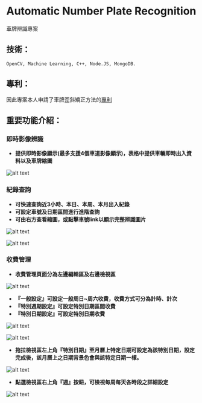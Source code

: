 # Automatic Number Plate Recognition

車牌辨識專案

## 技術：

```
OpenCV, Machine Learning, C++, Node.JS, MongoDB.
```

## 專利：

因此專案本人申請了車牌歪斜矯正方法的[專利](https://github.com/hulanpei/Automatic-Number-Plate-Recognition/blob/master/%E8%BB%8A%E7%89%8C%E6%AD%AA%E6%96%9C%E7%9F%AF%E6%AD%A3%E6%96%B9%E6%B3%95%202016-9-12.pdf)

## 重要功能介紹：

### 即時影像辨識

* **提供即時影像顯示(最多支援4個車道影像顯示)，表格中提供車輛即時出入資料以及車牌縮圖**

![alt text](https://github.com/hulanpei/Automatic-Number-Plate-Recognition/blob/master/live.png)

### 紀錄查詢

* **可快速查詢近3小時、本日、本周、本月出入紀錄**
* **可設定車號及日期區間進行進階查詢**
* **可由右方查看縮圖，或點擊車號link以顯示完整辨識圖片**

![alt text](https://github.com/hulanpei/Automatic-Number-Plate-Recognition/blob/master/record%201.png)

![alt text](https://github.com/hulanpei/Automatic-Number-Plate-Recognition/blob/master/record%202.png)

### 收費管理

* **收費管理頁面分為左邊編輯區及右邊檢視區**

![alt text](https://github.com/hulanpei/Automatic-Number-Plate-Recognition/blob/master/fee%201.png)

* **『一般設定』可設定一般周日~周六收費，收費方式可分為計時、計次**
* **『特別週期設定』可設定特別日期區間收費**
*	**『特別日期設定』可設定特別日期收費**

![alt text](https://github.com/hulanpei/Automatic-Number-Plate-Recognition/blob/master/fee%202.png)

![alt text](https://github.com/hulanpei/Automatic-Number-Plate-Recognition/blob/master/fee%203.png)

* **拖拉檢視區左上角『特別日期』至月曆上特定日期可設定為該特別日期，設定完成後，該月曆上之日期背景色會與該特定日期一樣。**

![alt text](https://github.com/hulanpei/Automatic-Number-Plate-Recognition/blob/master/fee%204.png)

*	**點選檢視區右上角『週』按鈕，可檢視每周每天各時段之詳細設定**

![alt text](https://github.com/hulanpei/Automatic-Number-Plate-Recognition/blob/master/fee%205.png)
